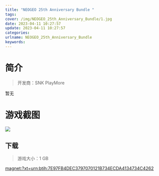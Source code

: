 ```yaml
---
title: "NEOGEO 25th Anniversary Bundle "
tags: 
cover: /img/NEOGEO_25th_Anniversary_Bundle/1.jpg
date: 2023-04-11 10:27:57
update: 2023-04-11 10:27:57
categories: 
urlname: NEOGEO_25th_Anniversary_Bundle
keywords: 
---
```

# 简介

> 开发商：SNK PlayMore

暂无

# 游戏截图

![](/img/NEOGEO_25th_Anniversary_Bundle/2.jpg)


## 下载

> 游戏大小：1 GB

[magnet:?xt=urn:btih:7E97FB4DEC3797070121B734ECDA4134734C4262](magnet:?xt=urn:btih:7E97FB4DEC3797070121B734ECDA4134734C4262)